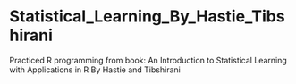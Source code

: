 # Statistical_Learning_By_Hastie_Tibshirani
Practiced R programming from book: An Introduction to Statistical Learning with Applications in R By Hastie and Tibshirani

